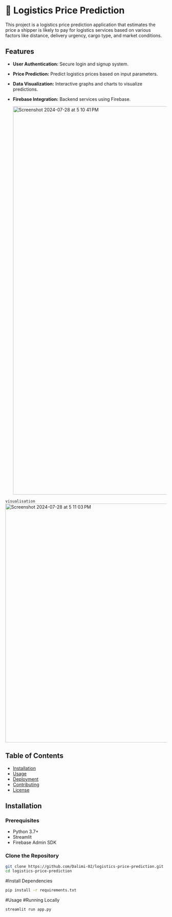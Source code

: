 # 🚛 Logistics Price Prediction

This project is a logistics price prediction application that estimates the price a shipper is likely to pay for logistics services based on various factors like distance, delivery urgency, cargo type, and market conditions.



## Features

- **User Authentication:** Secure login and signup system.
- **Price Prediction:** Predict logistics prices based on input parameters.
- **Data Visualization:** Interactive graphs and charts to visualize predictions.
- **Firebase Integration:** Backend services using Firebase.


  <img width="1214" alt="Screenshot 2024-07-28 at 5 10 41 PM" src="https://github.com/user-attachments/assets/0462c68a-d411-4619-b504-fedcb477b26d">

  
```visualisation ```
<img width="747" alt="Screenshot 2024-07-28 at 5 11 03 PM" src="https://github.com/user-attachments/assets/e0850fe3-2a0e-4932-9857-ccab9b78a5e8">


## Table of Contents

- [Installation](#installation)
- [Usage](#usage)
- [Deployment](#deployment)
- [Contributing](#contributing)
- [License](#license)

## Installation

### Prerequisites

- Python 3.7+
- Streamlit
- Firebase Admin SDK

### Clone the Repository

```bash
git clone https://github.com/Dalimi-02/logistics-price-prediction.git
cd logistics-price-prediction
```
#Install Dependencies
```bash
pip install -r requirements.txt
```
#Usage
#Running Locally
```bash
streamlit run app.py
```

